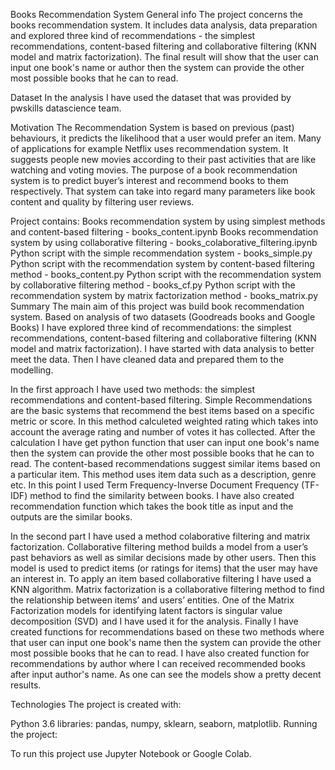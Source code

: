 Books Recommendation System
General info
The project concerns the books recommendation system. It includes data analysis, data preparation and explored three kind of recommendations - the simplest recommendations, content-based filtering and collaborative filtering (KNN model and matrix factorization). The final result will show that the user can input one book's name or author then the system can provide the other most possible books that he can to read.

Dataset
In the analysis I have used the dataset that was provided by pwskills datascience team.

Motivation
The Recommendation System is based on previous (past) behaviours, it predicts the likelihood that a user would prefer an item. Many of applications for example Netflix uses recommendation system. It suggests people new movies according to their past activities that are like watching and voting movies. The purpose of a book recommendation system is to predict buyer’s interest and recommend books to them respectively. That system can take into regard many parameters like book content and quality by filtering user reviews.

Project contains:
Books recommendation system by using simplest methods and content-based filtering - books_content.ipynb
Books recommendation system by using collaborative filtering - books_colaborative_filtering.ipynb
Python script with the simple recommendation system - books_simple.py
Python script with the recommendation system by content-based filtering method - books_content.py
Python script with the recommendation system by collaborative filtering method - books_cf.py
Python script with the recommendation system by matrix factorization method - books_matrix.py
Summary
The main aim of this project was build book recommendation system. Based on analysis of two datasets (Goodreads books and Google Books) I have explored three kind of recommendations: the simplest recommendations, content-based filtering and collaborative filtering (KNN model and matrix factorization). I have started with data analysis to better meet the data. Then I have cleaned data and prepared them to the modelling.

In the first approach I have used two methods: the simplest recommendations and content-based filtering. Simple Recommendations are the basic systems that recommend the best items based on a specific metric or score. In this method calculeted weighted rating which takes into account the average rating and number of votes it has collected. After the calculation I have get python function that user can input one book's name then the system can provide the other most possible books that he can to read. The content-based recommendations suggest similar items based on a particular item. This method uses item data such as a description, genre etc. In this point I used Term Frequency-Inverse Document Frequency (TF-IDF) method to find the similarity between books. I have also created recommendation function which takes the book title as input and the outputs are the similar books.

In the second part I have used a method colaborative filtering and matrix factorization. Collaborative filtering method builds a model from a user’s past behaviors as well as similar decisions made by other users. Then this model is used to predict items (or ratings for items) that the user may have an interest in. To apply an item based collaborative filtering I have used a KNN algorithm. Matrix factorization is a collaborative filtering method to find the relationship between items’ and users’ entities. One of the Matrix Factorization models for identifying latent factors is singular value decomposition (SVD)  and I have used it for the analysis. Finally I have created functions for recommendations based on these two methods where that user can input one book's name then the system can provide the other most possible books that he can to read. I have also created function for recommendations by author where I can received recommended books after input author's name. As one can see the models show a pretty decent results.

Technologies
The project is created with:

Python 3.6
libraries: pandas, numpy, sklearn, seaborn, matplotlib.
Running the project:

To run this project use Jupyter Notebook or Google Colab.
